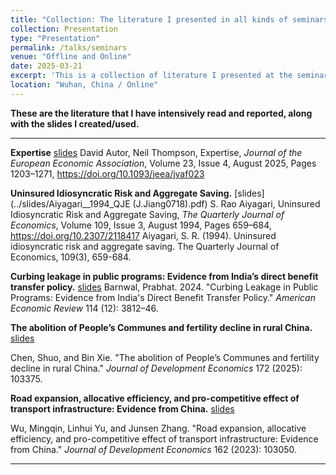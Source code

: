 ```yaml
---
title: "Collection: The literature I presented in all kinds of seminars"
collection: Presentation
type: "Presentation"
permalink: /talks/seminars
venue: "Offline and Online"
date: 2025-03-21
excerpt: 'This is a collection of literature I presented at the seminars, and all the slides I created are included in it.'
location: "Wuhan, China / Online"
---
```


**These are the literature that I have intensively read and reported, along with the slides I created/used.**

---
**Expertise** [slides](../slides/Expertise_2025_JEEA.pdf)
David Autor, Neil Thompson, Expertise, _Journal of the European Economic Association_, Volume 23, Issue 4, August 2025, Pages 1203–1271, https://doi.org/10.1093/jeea/jvaf023

**Uninsured Idiosyncratic Risk and Aggregate Saving.** [slides](../slides/Aiyagari__1994_QJE (J.Jiang0718).pdf)
S. Rao Aiyagari, Uninsured Idiosyncratic Risk and Aggregate Saving, *The Quarterly Journal of Economics*, Volume 109, Issue 3, August 1994, Pages 659–684, https://doi.org/10.2307/2118417
Aiyagari, S. R. (1994). Uninsured idiosyncratic risk and aggregate saving. The Quarterly Journal of Economics, 109(3), 659-684.

**Curbing leakage in public programs: Evidence from India’s direct benefit transfer policy.**
 [slides](../slides/Barnwal_2024_AER.pdf) 
Barnwal, Prabhat. 2024. "Curbing Leakage in Public Programs: Evidence from India's Direct Benefit Transfer Policy." *American Economic Review* 114 (12): 3812–46.



**The abolition of People’s Communes and fertility decline in rural China.**
 [slides](../slides/Chen_2025_JDE.pdf) 

Chen, Shuo, and Bin Xie. "The abolition of People’s Communes and fertility decline in rural China." _Journal of Development Economics_ 172 (2025): 103375.



**Road expansion, allocative efficiency, and pro-competitive effect of transport infrastructure: Evidence from China.**
 [slides](../slides/Wu_2023_JDE.pdf) 

Wu, Mingqin, Linhui Yu, and Junsen Zhang. "Road expansion, allocative efficiency, and pro-competitive effect of transport infrastructure: Evidence from China." *Journal of Development Economics* 162 (2023): 103050.

---
